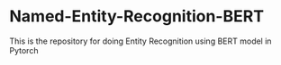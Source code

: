# Named-Entity-Recognition-BERT
This is the repository for doing Entity Recognition using BERT model in Pytorch
